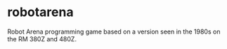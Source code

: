 robotarena
==========

Robot Arena programming game based on a version seen in the 1980s on the RM 380Z and 480Z.